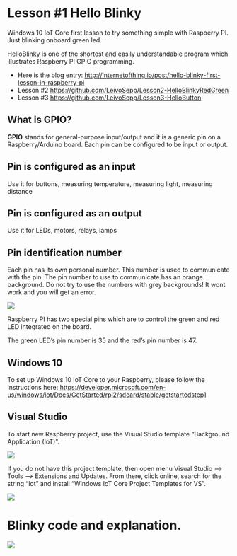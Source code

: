 # Lesson #1 Hello Blinky
Windows 10 IoT Core first lesson to try something simple with Raspberry PI. Just blinking onboard green led.

HelloBlinky is one of the shortest and easily understandable program which illustrates Raspberry PI GPIO programming.

* Here is the blog entry: http://internetofthing.io/post/hello-blinky-first-lesson-in-raspberry-pi
* Lesson #2 https://github.com/LeivoSepp/Lesson2-HelloBlinkyRedGreen
* Lesson #3 https://github.com/LeivoSepp/Lesson3-HelloButton

## What is GPIO?

**GPIO** stands for general-purpose input/output and it is a generic pin on a Raspberry/Arduino board. Each pin can be configured to be input or output.

## Pin is configured as an input

Use it for buttons, measuring temperature, measuring light,  measuring distance 

## Pin is configured as an output

Use it for LEDs, motors, relays, lamps

## Pin identification number

Each pin has its own personal number. This number is used to communicate with the pin. The pin number to use to communicate has an orange background. Do not try to use the numbers with grey backgrounds! It wont work and you will get an error.

<img src="http://internetofthing.io/posts/files/9f2da784-623e-4753-b521-59ea81b6f2c3.png" />

Raspberry PI has two special pins which are to control the green and red LED integrated on the board. 

The green LED’s pin number is 35 and the red’s pin number is 47.

## Windows 10

To set up Windows 10 IoT Core to your Raspberry, please follow the instructions here: https://developer.microsoft.com/en-us/windows/iot/Docs/GetStarted/rpi2/sdcard/stable/getstartedstep1 

## Visual Studio

To start new Raspberry project, use the Visual Studio template “Background Application (IoT)”.

<img src="http://internetofthing.io/posts/files/acc2be75-7380-42a2-bce4-164157b551a5.png" />

If you do not have this project template, then open menu Visual Studio –> Tools –> Extensions and Updates. From there, click online, search for the string “iot” and install “Windows IoT Core Project Templates for VS”.

<img src="http://internetofthing.io/posts/files/a65a0012-adad-43b7-8bd5-c363cd40d322.png" />

# Blinky code and explanation.

<img src="http://internetofthing.io/posts/files/2cfbea38-ea7b-4449-906f-26f92f7e558d.png" />
